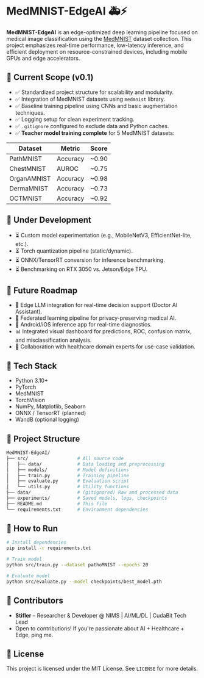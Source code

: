 # MedMNIST-EdgeAI 🚑⚡

**MedMNIST-EdgeAI** is an edge-optimized deep learning pipeline focused on medical image classification using the [MedMNIST](https://medmnist.com/) dataset collection. This project emphasizes real-time performance, low-latency inference, and efficient deployment on resource-constrained devices, including mobile GPUs and edge accelerators.

## 📌 Current Scope (v0.1)

* ✅ Standardized project structure for scalability and modularity.
* ✅ Integration of MedMNIST datasets using `medmnist` library.
* ✅ Baseline training pipeline using CNNs and basic augmentation techniques.
* ✅ Logging setup for clean experiment tracking.
* ✅ `.gitignore` configured to exclude data and Python caches.
* ✅ **Teacher model training complete** for 5 MedMNIST datasets:

| Dataset     | Metric   | Score  |
| ----------- | -------- | ------ |
| PathMNIST   | Accuracy | \~0.90 |
| ChestMNIST  | AUROC    | \~0.75 |
| OrganAMNIST | Accuracy | \~0.98 |
| DermaMNIST  | Accuracy | \~0.73 |
| OCTMNIST    | Accuracy | \~0.92 |

## 🚧 Under Development

* ⏳ Custom model experimentation (e.g., MobileNetV3, EfficientNet-lite, etc.).
* ⏳ Torch quantization pipeline (static/dynamic).
* ⏳ ONNX/TensorRT conversion for inference benchmarking.
* ⏳ Benchmarking on RTX 3050 vs. Jetson/Edge TPU.

## 🔮 Future Roadmap

* 🧠 Edge LLM integration for real-time decision support (Doctor AI Assistant).
* 🚁 Federated learning pipeline for privacy-preserving medical AI.
* 📲 Android/iOS inference app for real-time diagnostics.
* 📊 Integrated visual dashboard for predictions, ROC, confusion matrix, and misclassification analysis.
* 🤝 Collaboration with healthcare domain experts for use-case validation.

## 🧱 Tech Stack

* Python 3.10+
* PyTorch
* MedMNIST
* TorchVision
* NumPy, Matplotlib, Seaborn
* ONNX / TensorRT (planned)
* WandB (optional logging)

## 📂 Project Structure

```bash
MedMNIST-EdgeAI/
├── src/                  # All source code
│   ├── data/             # Data loading and preprocessing
│   ├── models/           # Model definitions
│   ├── train.py          # Training pipeline
│   ├── evaluate.py       # Evaluation script
│   └── utils.py          # Utility functions
├── data/                 # (gitignored) Raw and processed data
├── experiments/          # Saved models, logs, checkpoints
├── README.md             # This file
└── requirements.txt      # Environment dependencies
```

## 🧪 How to Run

```bash
# Install dependencies
pip install -r requirements.txt

# Train model
python src/train.py --dataset pathoMNIST --epochs 20

# Evaluate model
python src/evaluate.py --model checkpoints/best_model.pth
```

## 🤝 Contributors

* **Stifler** – Researcher & Developer @ NIMS | AI/ML/DL | CudaBit Tech Lead
* Open to contributions! If you're passionate about AI + Healthcare + Edge, ping me.

## 📜 License

This project is licensed under the MIT License. See `LICENSE` for more details.
